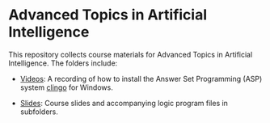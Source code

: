 # Advanced Topics in Artificial Intelligence

This repository collects course materials for Advanced Topics in Artificial Intelligence. The folders include:

* [Videos](./Videos): A recording of how to install the Answer Set Programming (ASP) system [clingo](https://moodle.aau.at/mod/url/view.php?id=1377716) for Windows.

* [Slides](./Slides): Course slides and accompanying logic program files in subfolders.

